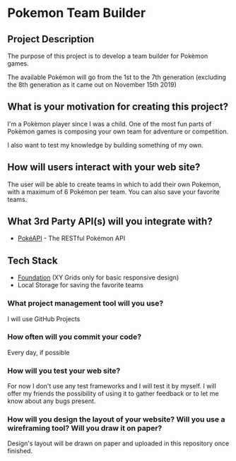 # Pokemon Team Builder

## Project Description

The purpose of this project is to develop a team builder for Pokèmon games.

The available Pokémon will go from the 1st to the 7th generation (excluding the 8th generation as it came out on November 15th 2019)

## What is your motivation for creating this project?

I'm a Pokèmon player since I was a child. One of the most fun parts of Pokèmon games is composing your own team for adventure or competition.

I also want to test my knowledge by building something of my own.

## How will users interact with your web site?

The user will be able to create teams in which to add their own Pokemon, with a maximum of 6 Pokémon per team. You can also save your favorite teams.

## What 3rd Party API(s) will you integrate with?

* [PokéAPI](https://pokeapi.co/) - The RESTful Pokémon API

## Tech Stack

* [Foundation](http://foundation.zurb.com/) (XY Grids only for basic responsive design)
* Local Storage for saving the favorite teams

### What project management tool will you use?

I will use GitHub Projects

### How often will you commit your code?

Every day, if possible

### How will you test your web site?

For now I don't use any test frameworks and I will test it by myself. I will offer my friends the possibility of using it to gather feedback or to let me know about any bugs present.

### How will you design the layout of your website? Will you use a wireframing tool? Will you draw it on paper?

Design's layout will be drawn on paper and uploaded in this repository once finished.
